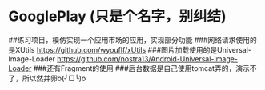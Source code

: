 # GooglePlay (只是个名字，别纠结)
##练习项目，模仿实现一个应用市场的应用，实现部分功能
###网络请求使用的是XUtils https://github.com/wyouflf/xUtils
###图片加载使用的是Universal-Image-Loader https://github.com/nostra13/Android-Universal-Image-Loader
###还有Fragment的使用 
###后台数据是自己使用tomcat弄的，演示不了，所以然并卵o(╯□╰)o 
